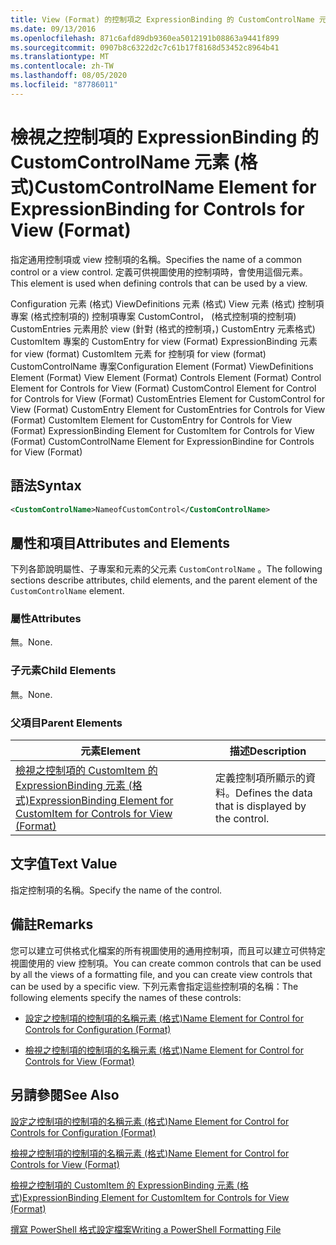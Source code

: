 ```yaml
---
title: View (Format) 的控制項之 ExpressionBinding 的 CustomControlName 元素 |Microsoft Docs
ms.date: 09/13/2016
ms.openlocfilehash: 871c6afd89db9360ea5012191b08863a9441f899
ms.sourcegitcommit: 0907b8c6322d2c7c61b17f8168d53452c8964b41
ms.translationtype: MT
ms.contentlocale: zh-TW
ms.lasthandoff: 08/05/2020
ms.locfileid: "87786011"
---
```

# <a name="customcontrolname-element-for-expressionbinding-for-controls-for-view-format"></a><span data-ttu-id="b0c64-102">檢視之控制項的 ExpressionBinding 的 CustomControlName 元素 (格式)</span><span class="sxs-lookup"><span data-stu-id="b0c64-102">CustomControlName Element for ExpressionBinding for Controls for View (Format)</span></span>

<span data-ttu-id="b0c64-103">指定通用控制項或 view 控制項的名稱。</span><span class="sxs-lookup"><span data-stu-id="b0c64-103">Specifies the name of a common control or a view control.</span></span> <span data-ttu-id="b0c64-104">定義可供視圖使用的控制項時，會使用這個元素。</span><span class="sxs-lookup"><span data-stu-id="b0c64-104">This element is used when defining controls that can be used by a view.</span></span>

<span data-ttu-id="b0c64-105">Configuration 元素 (格式) ViewDefinitions 元素 (格式) View 元素 (格式) 控制項專案 (格式控制項的) 控制項專案 CustomControl， (格式控制項的控制項) CustomEntries 元素用於 view (針對 (格式的控制項，) CustomEntry 元素格式) CustomItem 專案的 CustomEntry for view (Format) ExpressionBinding 元素 for view (format) CustomItem 元素 for 控制項 for view (format) CustomControlName 專案</span><span class="sxs-lookup"><span data-stu-id="b0c64-105">Configuration Element (Format) ViewDefinitions Element (Format) View Element (Format) Controls Element (Format) Control Element for Controls for View (Format) CustomControl Element for Control for Controls for View (Format) CustomEntries Element for CustomControl for View (Format) CustomEntry Element for CustomEntries for Controls for View (Format) CustomItem Element for CustomEntry for Controls for View (Format) ExpressionBinding Element for CustomItem for Controls for View (Format) CustomControlName Element for ExpressionBindine for Controls for View (Format)</span></span>

## <a name="syntax"></a><span data-ttu-id="b0c64-106">語法</span><span class="sxs-lookup"><span data-stu-id="b0c64-106">Syntax</span></span>

```xml
<CustomControlName>NameofCustomControl</CustomControlName>
```

## <a name="attributes-and-elements"></a><span data-ttu-id="b0c64-107">屬性和項目</span><span class="sxs-lookup"><span data-stu-id="b0c64-107">Attributes and Elements</span></span>

<span data-ttu-id="b0c64-108">下列各節說明屬性、子專案和元素的父元素 `CustomControlName` 。</span><span class="sxs-lookup"><span data-stu-id="b0c64-108">The following sections describe attributes, child elements, and the parent element of the `CustomControlName` element.</span></span>

### <a name="attributes"></a><span data-ttu-id="b0c64-109">屬性</span><span class="sxs-lookup"><span data-stu-id="b0c64-109">Attributes</span></span>

<span data-ttu-id="b0c64-110">無。</span><span class="sxs-lookup"><span data-stu-id="b0c64-110">None.</span></span>

### <a name="child-elements"></a><span data-ttu-id="b0c64-111">子元素</span><span class="sxs-lookup"><span data-stu-id="b0c64-111">Child Elements</span></span>

<span data-ttu-id="b0c64-112">無。</span><span class="sxs-lookup"><span data-stu-id="b0c64-112">None.</span></span>

### <a name="parent-elements"></a><span data-ttu-id="b0c64-113">父項目</span><span class="sxs-lookup"><span data-stu-id="b0c64-113">Parent Elements</span></span>

|<span data-ttu-id="b0c64-114">元素</span><span class="sxs-lookup"><span data-stu-id="b0c64-114">Element</span></span>|<span data-ttu-id="b0c64-115">描述</span><span class="sxs-lookup"><span data-stu-id="b0c64-115">Description</span></span>|
|-------------|-----------------|
|[<span data-ttu-id="b0c64-116">檢視之控制項的 CustomItem 的 ExpressionBinding 元素 (格式)</span><span class="sxs-lookup"><span data-stu-id="b0c64-116">ExpressionBinding Element for CustomItem for Controls for View (Format)</span></span>](./expressionbinding-element-for-customitem-for-controls-for-view-format.md)|<span data-ttu-id="b0c64-117">定義控制項所顯示的資料。</span><span class="sxs-lookup"><span data-stu-id="b0c64-117">Defines the data that is displayed by the control.</span></span>|

## <a name="text-value"></a><span data-ttu-id="b0c64-118">文字值</span><span class="sxs-lookup"><span data-stu-id="b0c64-118">Text Value</span></span>

<span data-ttu-id="b0c64-119">指定控制項的名稱。</span><span class="sxs-lookup"><span data-stu-id="b0c64-119">Specify the name of the control.</span></span>

## <a name="remarks"></a><span data-ttu-id="b0c64-120">備註</span><span class="sxs-lookup"><span data-stu-id="b0c64-120">Remarks</span></span>

<span data-ttu-id="b0c64-121">您可以建立可供格式化檔案的所有視圖使用的通用控制項，而且可以建立可供特定視圖使用的 view 控制項。</span><span class="sxs-lookup"><span data-stu-id="b0c64-121">You can create common controls that can be used by all the views of a formatting file, and you can create view controls that can be used by a specific view.</span></span> <span data-ttu-id="b0c64-122">下列元素會指定這些控制項的名稱：</span><span class="sxs-lookup"><span data-stu-id="b0c64-122">The following elements specify the names of these controls:</span></span>

- [<span data-ttu-id="b0c64-123">設定之控制項的控制項的名稱元素 (格式)</span><span class="sxs-lookup"><span data-stu-id="b0c64-123">Name Element for Control for Controls for Configuration (Format)</span></span>](./name-element-for-control-for-controls-for-configuration-format.md)

- [<span data-ttu-id="b0c64-124">檢視之控制項的控制項的名稱元素 (格式)</span><span class="sxs-lookup"><span data-stu-id="b0c64-124">Name Element for Control for Controls for View (Format)</span></span>](./name-element-for-control-for-controls-for-view-format.md)

## <a name="see-also"></a><span data-ttu-id="b0c64-125">另請參閱</span><span class="sxs-lookup"><span data-stu-id="b0c64-125">See Also</span></span>

[<span data-ttu-id="b0c64-126">設定之控制項的控制項的名稱元素 (格式)</span><span class="sxs-lookup"><span data-stu-id="b0c64-126">Name Element for Control for Controls for Configuration (Format)</span></span>](./name-element-for-control-for-controls-for-configuration-format.md)

[<span data-ttu-id="b0c64-127">檢視之控制項的控制項的名稱元素 (格式)</span><span class="sxs-lookup"><span data-stu-id="b0c64-127">Name Element for Control for Controls for View (Format)</span></span>](./name-element-for-control-for-controls-for-view-format.md)

[<span data-ttu-id="b0c64-128">檢視之控制項的 CustomItem 的 ExpressionBinding 元素 (格式)</span><span class="sxs-lookup"><span data-stu-id="b0c64-128">ExpressionBinding Element for CustomItem for Controls for View (Format)</span></span>](./expressionbinding-element-for-customitem-for-controls-for-view-format.md)

[<span data-ttu-id="b0c64-129">撰寫 PowerShell 格式設定檔案</span><span class="sxs-lookup"><span data-stu-id="b0c64-129">Writing a PowerShell Formatting File</span></span>](./writing-a-powershell-formatting-file.md)
